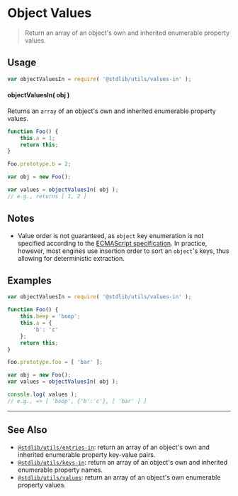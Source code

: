 <!--

@license Apache-2.0

Copyright (c) 2018 The Stdlib Authors.

Licensed under the Apache License, Version 2.0 (the "License");
you may not use this file except in compliance with the License.
You may obtain a copy of the License at

   http://www.apache.org/licenses/LICENSE-2.0

Unless required by applicable law or agreed to in writing, software
distributed under the License is distributed on an "AS IS" BASIS,
WITHOUT WARRANTIES OR CONDITIONS OF ANY KIND, either express or implied.
See the License for the specific language governing permissions and
limitations under the License.

-->

# Object Values

> Return an array of an object's own and inherited enumerable property values.

<section class="usage">

## Usage

```javascript
var objectValuesIn = require( '@stdlib/utils/values-in' );
```

#### objectValuesIn( obj )

Returns an `array` of an object's own and inherited enumerable property values.

```javascript
function Foo() {
    this.a = 1;
    return this;
}

Foo.prototype.b = 2;

var obj = new Foo();

var values = objectValuesIn( obj );
// e.g., returns [ 1, 2 ]
```

</section>

<!-- /.usage -->

<section class="notes">

## Notes

-   Value order is not guaranteed, as `object` key enumeration is not specified according to the [ECMAScript specification][spec-for-in]. In practice, however, most engines use insertion order to sort an `object`'s keys, thus allowing for deterministic extraction.

</section>

<!-- /.notes -->

<section class="examples">

## Examples

<!-- eslint no-undef: "error" -->

```javascript
var objectValuesIn = require( '@stdlib/utils/values-in' );

function Foo() {
    this.beep = 'boop';
    this.a = {
        'b': 'c'
    };
    return this;
}

Foo.prototype.foo = [ 'bar' ];

var obj = new Foo();
var values = objectValuesIn( obj );

console.log( values );
// e.g., => [ 'boop', {'b':'c'}, [ 'bar' ] ]
```

</section>

<!-- /.examples -->

<!-- Section for related `stdlib` packages. Do not manually edit this section, as it is automatically populated. -->

<section class="related">

* * *

## See Also

-   <span class="package-name">[`@stdlib/utils/entries-in`][@stdlib/utils/entries-in]</span><span class="delimiter">: </span><span class="description">return an array of an object's own and inherited enumerable property key-value pairs.</span>
-   <span class="package-name">[`@stdlib/utils/keys-in`][@stdlib/utils/keys-in]</span><span class="delimiter">: </span><span class="description">return an array of an object's own and inherited enumerable property names.</span>
-   <span class="package-name">[`@stdlib/utils/values`][@stdlib/utils/values]</span><span class="delimiter">: </span><span class="description">return an array of an object's own enumerable property values.</span>

</section>

<!-- /.related -->

<!-- Section for all links. Make sure to keep an empty line after the `section` element and another before the `/section` close. -->

<section class="links">

[spec-for-in]: http://www.ecma-international.org/ecma-262/5.1/#sec-12.6.4

<!-- <related-links> -->

[@stdlib/utils/entries-in]: https://github.com/stdlib-js/stdlib/tree/develop/lib/node_modules/%40stdlib/utils/entries-in

[@stdlib/utils/keys-in]: https://github.com/stdlib-js/stdlib/tree/develop/lib/node_modules/%40stdlib/utils/keys-in

[@stdlib/utils/values]: https://github.com/stdlib-js/stdlib/tree/develop/lib/node_modules/%40stdlib/utils/values

<!-- </related-links> -->

</section>

<!-- /.links -->

